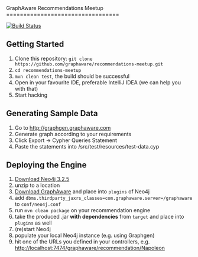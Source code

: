 <a name="top"/>
GraphAware Recommendations Meetup
=================================

[![Build Status](https://travis-ci.org/graphaware/recommendations-meetup.png)](https://travis-ci.org/graphaware/recommendations-meetup)

Getting Started
---------------

1. Clone this repository: `git clone https://github.com/graphaware/recommendations-meetup.git`
2. `cd recommendations-meetup`
3. `mvn clean test`, the build should be successful
4. Open in your favourite IDE, preferable IntelliJ IDEA (we can help you with that)
5. Start hacking

Generating Sample Data
----------------------

1. Go to http://graphgen.graphaware.com
2. Generate graph according to your requirements
3. Click Export -> Cypher Queries Statement
4. Paste the statements into /src/test/resources/test-data.cyp

Deploying the Engine
--------------------

1. [Download Neo4j 3.2.5](http://neo4j.com/download-thanks/?edition=community&release=3.2.5&flavour=unix)
2. unzip to a location
3. [Download GraphAware](http://graphaware.com/downloads/graphaware-server-all-3.2.5.51.jar) and place into `plugins` of Neo4j
4. add `dbms.thirdparty_jaxrs_classes=com.graphaware.server=/graphaware` to `conf/neo4j.conf`
5. run `mvn clean package` on your recommendation engine
6. take the produced .jar **with dependencies** from `target` and place into `plugins` as well
7. (re)start Neo4j
8. populate your local Neo4j instance (e.g. using Graphgen)
9. hit one of the URLs you defined in your controllers, e.g. [http://localhost:7474/graphaware/recommendation/Napoleon](http://localhost:7474/graphaware/recommendation/Napoleon)
